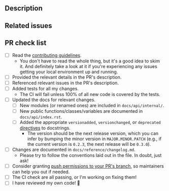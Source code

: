 ## Description

<!--
Please try to include a summary of your changes here.
-->

## Related issues

<!--
If you're addressing an existing issue, please reference it here.
You can use keywords like "closes", "fixes", or "resolves" to automatically close the issue when the PR is merged.
-->

## PR check list

<!--
Sorry for the long list!

Please try to tick all boxes below, even the ones that don't apply to your PR.
This will let us know that at least you've considered these points.

If you have any questions at all, don't hesitate to ask. We're here to help!
The checklist below is only here to help you, not to scare you away! 🤓
-->

- [ ] Read the [contributing guidelines](https://ridgeplot.readthedocs.io/en/latest/development/contributing.html).
    - You don't have to read the whole thing, but it's a good idea to skim it. And definitely take a look at it if you're experiencing any issues getting your local environment up and running.
- [ ] Provided the relevant details in the PR's description.
- [ ] Referenced relevant issues in the PR's description.
- [ ] Added tests for all my changes.
    - The CI will fail unless 100% of all new code is covered by the tests.
- [ ] Updated the docs for relevant changes.
    - [ ] New modules (or renamed ones) are included in `docs/api/internal/`.
    - [ ] New public functions/classes/variables are documented in `docs/api/index.rst`.
    - [ ] Added the appropriate `versionadded`, `versionchanged`, or `deprecated` [directives](http://www.sphinx-doc.org/en/stable/markup/para.html#directive-versionadded) to docstrings.
        - The version should be the next release version, which you can infer by bumping the minor version in `MAJOR.MINOR.PATCH` (e.g., if the current version is `0.2.3`, the next release will be `0.3.0`).
- [ ] Changes are documented in `docs/reference/changelog.md`.
  - Please try to follow the conventions laid out in the file. In doubt, just ask!
- [ ] Consider granting [push permissions to your PR's branch](https://docs.github.com/en/pull-requests/collaborating-with-pull-requests/working-with-forks/allowing-changes-to-a-pull-request-branch-created-from-a-fork), so maintainers can help you out if needed.
- [ ] The CI check are all passing, or I'm working on fixing them!
- [ ] I have reviewed my own code! 🤠
